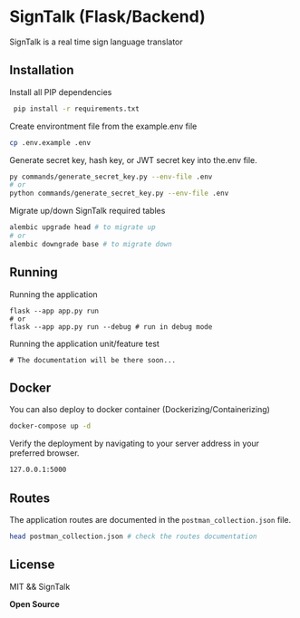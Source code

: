 # SignTalk (Flask/Backend)

SignTalk is a real time sign language translator

## Installation

Install all PIP dependencies

```sh
 pip install -r requirements.txt
```

Create environtment file from the example.env file

```sh
cp .env.example .env
```

Generate secret key, hash key, or JWT secret key into the.env file.

```sh
py commands/generate_secret_key.py --env-file .env
# or
python commands/generate_secret_key.py --env-file .env
```

Migrate up/down SignTalk required tables

```sh
alembic upgrade head # to migrate up
# or
alembic downgrade base # to migrate down
```

## Running

Running the application

```
flask --app app.py run 
# or
flask --app app.py run --debug # run in debug mode
```

Running the application unit/feature test

```
# The documentation will be there soon...
```

## Docker

You can also deploy to docker container (Dockerizing/Containerizing)

```sh
docker-compose up -d
```

Verify the deployment by navigating to your server address in
your preferred browser.

```sh
127.0.0.1:5000
```

## Routes

The application routes are documented in the `postman_collection.json` file.

```sh
head postman_collection.json # check the routes documentation
```

## License

MIT && SignTalk

**Open Source**
